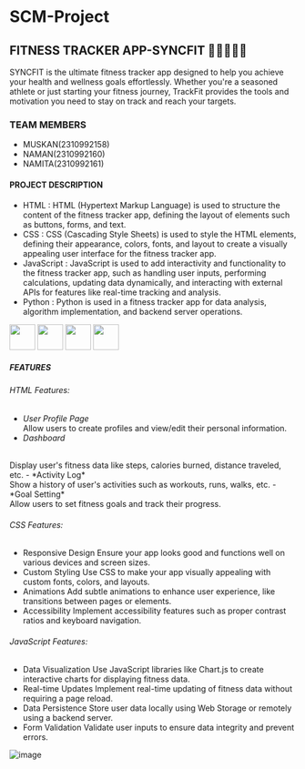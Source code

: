# SCM-Project
## FITNESS TRACKER APP-SYNCFIT 🏋️‍♀️🏃‍♂️💪

SYNCFIT is the ultimate fitness tracker app designed to help you achieve your health and wellness goals effortlessly. Whether you're a seasoned athlete or just starting your fitness journey, TrackFit provides the tools and motivation you need to stay on track and reach your targets.

### TEAM MEMBERS
- MUSKAN(2310992158)
- NAMAN(2310992160)
- NAMITA(2310992161)

#### PROJECT DESCRIPTION
- HTML : HTML (Hypertext Markup Language) is used to structure the content of the fitness tracker app, defining the layout of elements such as buttons, forms, and text.
- CSS : CSS (Cascading Style Sheets) is used to style the HTML elements, defining their appearance, colors, fonts, and layout to create a visually appealing user interface for the fitness tracker app.
- JavaScript : JavaScript is used to add interactivity and functionality to the fitness tracker app, such as handling user inputs, performing calculations, updating data dynamically, and interacting with external 
  APIs for features like real-time tracking and analysis.
- Python : Python is used in a fitness tracker app for data analysis, algorithm implementation, and backend server operations.
<div>
<div class="inline-block">
<img src="https://upload.wikimedia.org/wikipedia/commons/6/61/HTML5_logo_and_wordmark.svg" width="45" height="45"/>
<img src="https://billing.flourisense.in/wp-content/uploads/2022/11/css3.png" width="45" height="45"/>
<img src="https://encrypted-tbn0.gstatic.com/images?q=tbn:ANd9GcS59m3YRaOrM0AN8pdjaAVxR1SEpPaHBVWa1w&usqp=CAU" width="45" height="45"/>
<img src="https://upload.wikimedia.org/wikipedia/commons/thumb/0/0a/Python.svg/1200px-Python.svg.png" width="45" height="45"/>
</div>

##### FEATURES

###### HTML Features:
- *User Profile Page*
   <br>
  Allow users to create profiles and view/edit their personal information.
- *Dashboard* 
 <br>
 Display user's fitness data like steps, calories burned, distance traveled, etc.
- *Activity Log*
  <br>
  Show a history of user's activities such as workouts, runs, walks, etc.
- *Goal Setting*
  <br>
  Allow users to set fitness goals and track their progress.

###### CSS Features:
- Responsive Design
Ensure your app looks good and functions well on various devices and screen sizes.
- Custom Styling
Use CSS to make your app visually appealing with custom fonts, colors, and layouts.
- Animations 
Add subtle animations to enhance user experience, like transitions between pages or elements.
- Accessibility
Implement accessibility features such as proper contrast ratios and keyboard navigation.

###### JavaScript Features:
- Data Visualization 
Use JavaScript libraries like Chart.js to create interactive charts for displaying fitness data.
- Real-time Updates
Implement real-time updating of fitness data without requiring a page reload.
- Data Persistence 
Store user data locally using Web Storage or remotely using a backend server.
- Form Validation 
Validate user inputs to ensure data integrity and prevent errors.


![image](https://github.com/naman0403/SCM-Project/assets/156660444/888e71f6-ddd6-4b7d-be50-501e587fd324)





